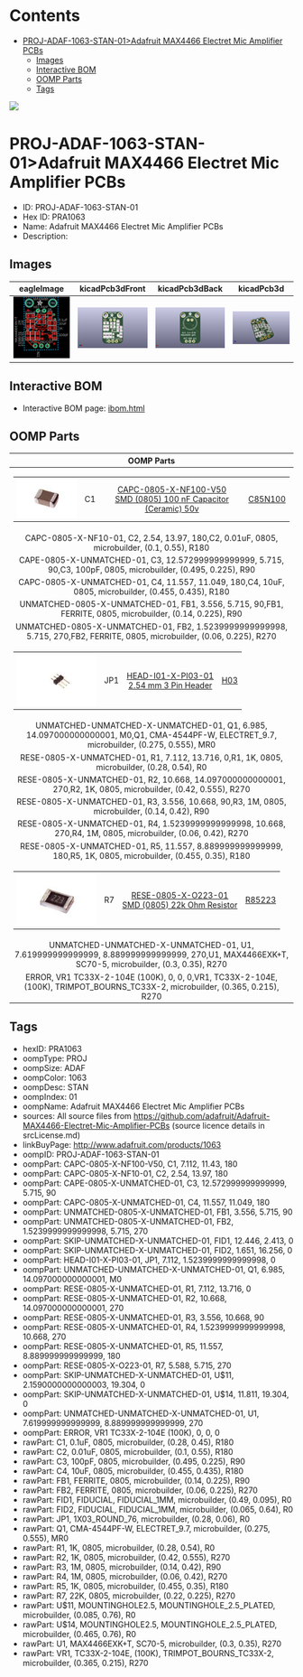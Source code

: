 



Contents
========

* [PROJ-ADAF-1063-STAN-01>Adafruit MAX4466 Electret Mic Amplifier PCBs](#proj-adaf-1063-stan-01adafruit-max4466-electret-mic-amplifier-pcbs)
	* [Images](#images)
	* [Interactive BOM](#interactive-bom)
	* [OOMP Parts](#oomp-parts)
	* [Tags](#tags)
  
![][im]
# PROJ-ADAF-1063-STAN-01>Adafruit MAX4466 Electret Mic Amplifier PCBs

- ID: PROJ-ADAF-1063-STAN-01
- Hex ID: PRA1063
- Name: Adafruit MAX4466 Electret Mic Amplifier PCBs
- Description: 

## Images
  
  

|eagleImage|kicadPcb3dFront|kicadPcb3dBack|kicadPcb3d|
| :---: | :---: | :---: | :---: |
|[![eagleImage](eagleImage_140.png)](eagleImage_600.png)|[![kicadPcb3dFront](kicadPcb3dFront_140.png)](kicadPcb3dFront_600.png)|[![kicadPcb3dBack](kicadPcb3dBack_140.png)](kicadPcb3dBack_600.png)|[![kicadPcb3d](kicadPcb3d_140.png)](kicadPcb3d_600.png)|

## Interactive BOM

- Interactive BOM page: [ibom.html](kicad/bom/ibom.html)

## OOMP Parts
  

|OOMP Parts|
| :---: |
|<table><tr><td>![CAPC-0805-X-NF100-V50](https://raw.githubusercontent.com/oomlout/oomlout_OOMP_parts/main/CAPC-0805-X-NF100-V50/image_140.jpg)</td><td> C1</td><td>[CAPC-0805-X-NF100-V50<br>SMD (0805) 100 nF Capacitor (Ceramic) 50v](https://github.com/oomlout/oomlout_OOMP_parts/tree/main/CAPC-0805-X-NF100-V50/)</td><td>[C85N100](https://github.com/oomlout/oomlout_OOMP_parts/tree/main/CAPC-0805-X-NF100-V50/)</td></tr></table>|
|CAPC-0805-X-NF10-01, C2, 2.54, 13.97, 180,C2, 0.01uF, 0805, microbuilder, (0.1, 0.55), R180|
|CAPE-0805-X-UNMATCHED-01, C3, 12.572999999999999, 5.715, 90,C3, 100pF, 0805, microbuilder, (0.495, 0.225), R90|
|CAPC-0805-X-UNMATCHED-01, C4, 11.557, 11.049, 180,C4, 10uF, 0805, microbuilder, (0.455, 0.435), R180|
|UNMATCHED-0805-X-UNMATCHED-01, FB1, 3.556, 5.715, 90,FB1, FERRITE, 0805, microbuilder, (0.14, 0.225), R90|
|UNMATCHED-0805-X-UNMATCHED-01, FB2, 1.5239999999999998, 5.715, 270,FB2, FERRITE, 0805, microbuilder, (0.06, 0.225), R270|
|<table><tr><td>![HEAD-I01-X-PI03-01](https://raw.githubusercontent.com/oomlout/oomlout_OOMP_parts/main/HEAD-I01-X-PI03-01/image_140.jpg)</td><td> JP1</td><td>[HEAD-I01-X-PI03-01<br>2.54 mm 3 Pin Header](https://github.com/oomlout/oomlout_OOMP_parts/tree/main/HEAD-I01-X-PI03-01/)</td><td>[H03](https://github.com/oomlout/oomlout_OOMP_parts/tree/main/HEAD-I01-X-PI03-01/)</td></tr></table>|
|UNMATCHED-UNMATCHED-X-UNMATCHED-01, Q1, 6.985, 14.097000000000001, M0,Q1, CMA-4544PF-W, ELECTRET_9.7, microbuilder, (0.275, 0.555), MR0|
|RESE-0805-X-UNMATCHED-01, R1, 7.112, 13.716, 0,R1, 1K, 0805, microbuilder, (0.28, 0.54), R0|
|RESE-0805-X-UNMATCHED-01, R2, 10.668, 14.097000000000001, 270,R2, 1K, 0805, microbuilder, (0.42, 0.555), R270|
|RESE-0805-X-UNMATCHED-01, R3, 3.556, 10.668, 90,R3, 1M, 0805, microbuilder, (0.14, 0.42), R90|
|RESE-0805-X-UNMATCHED-01, R4, 1.5239999999999998, 10.668, 270,R4, 1M, 0805, microbuilder, (0.06, 0.42), R270|
|RESE-0805-X-UNMATCHED-01, R5, 11.557, 8.889999999999999, 180,R5, 1K, 0805, microbuilder, (0.455, 0.35), R180|
|<table><tr><td>![RESE-0805-X-O223-01](https://raw.githubusercontent.com/oomlout/oomlout_OOMP_parts/main/RESE-0805-X-O223-01/image_140.jpg)</td><td> R7</td><td>[RESE-0805-X-O223-01<br>SMD (0805) 22k Ohm Resistor](https://github.com/oomlout/oomlout_OOMP_parts/tree/main/RESE-0805-X-O223-01/)</td><td>[R85223](https://github.com/oomlout/oomlout_OOMP_parts/tree/main/RESE-0805-X-O223-01/)</td></tr></table>|
|UNMATCHED-UNMATCHED-X-UNMATCHED-01, U1, 7.619999999999999, 8.889999999999999, 270,U1, MAX4466EXK+T, SC70-5, microbuilder, (0.3, 0.35), R270|
|ERROR, VR1 TC33X-2-104E (100K), 0, 0, 0,VR1, TC33X-2-104E, (100K), TRIMPOT_BOURNS_TC33X-2, microbuilder, (0.365, 0.215), R270|

## Tags

- hexID: PRA1063
- oompType: PROJ
- oompSize: ADAF
- oompColor: 1063
- oompDesc: STAN
- oompIndex: 01
- oompName: Adafruit MAX4466 Electret Mic Amplifier PCBs
- sources: All source files from https://github.com/adafruit/Adafruit-MAX4466-Electret-Mic-Amplifier-PCBs (source licence details in srcLicense.md)
- linkBuyPage: http://www.adafruit.com/products/1063
- oompID: PROJ-ADAF-1063-STAN-01
- oompPart: CAPC-0805-X-NF100-V50, C1, 7.112, 11.43, 180
- oompPart: CAPC-0805-X-NF10-01, C2, 2.54, 13.97, 180
- oompPart: CAPE-0805-X-UNMATCHED-01, C3, 12.572999999999999, 5.715, 90
- oompPart: CAPC-0805-X-UNMATCHED-01, C4, 11.557, 11.049, 180
- oompPart: UNMATCHED-0805-X-UNMATCHED-01, FB1, 3.556, 5.715, 90
- oompPart: UNMATCHED-0805-X-UNMATCHED-01, FB2, 1.5239999999999998, 5.715, 270
- oompPart: SKIP-UNMATCHED-X-UNMATCHED-01, FID1, 12.446, 2.413, 0
- oompPart: SKIP-UNMATCHED-X-UNMATCHED-01, FID2, 1.651, 16.256, 0
- oompPart: HEAD-I01-X-PI03-01, JP1, 7.112, 1.5239999999999998, 0
- oompPart: UNMATCHED-UNMATCHED-X-UNMATCHED-01, Q1, 6.985, 14.097000000000001, M0
- oompPart: RESE-0805-X-UNMATCHED-01, R1, 7.112, 13.716, 0
- oompPart: RESE-0805-X-UNMATCHED-01, R2, 10.668, 14.097000000000001, 270
- oompPart: RESE-0805-X-UNMATCHED-01, R3, 3.556, 10.668, 90
- oompPart: RESE-0805-X-UNMATCHED-01, R4, 1.5239999999999998, 10.668, 270
- oompPart: RESE-0805-X-UNMATCHED-01, R5, 11.557, 8.889999999999999, 180
- oompPart: RESE-0805-X-O223-01, R7, 5.588, 5.715, 270
- oompPart: SKIP-UNMATCHED-X-UNMATCHED-01, U$11, 2.1590000000000003, 19.304, 0
- oompPart: SKIP-UNMATCHED-X-UNMATCHED-01, U$14, 11.811, 19.304, 0
- oompPart: UNMATCHED-UNMATCHED-X-UNMATCHED-01, U1, 7.619999999999999, 8.889999999999999, 270
- oompPart: ERROR, VR1 TC33X-2-104E (100K), 0, 0, 0
- rawPart: C1, 0.1uF, 0805, microbuilder, (0.28, 0.45), R180
- rawPart: C2, 0.01uF, 0805, microbuilder, (0.1, 0.55), R180
- rawPart: C3, 100pF, 0805, microbuilder, (0.495, 0.225), R90
- rawPart: C4, 10uF, 0805, microbuilder, (0.455, 0.435), R180
- rawPart: FB1, FERRITE, 0805, microbuilder, (0.14, 0.225), R90
- rawPart: FB2, FERRITE, 0805, microbuilder, (0.06, 0.225), R270
- rawPart: FID1, FIDUCIAL, FIDUCIAL_1MM, microbuilder, (0.49, 0.095), R0
- rawPart: FID2, FIDUCIAL, FIDUCIAL_1MM, microbuilder, (0.065, 0.64), R0
- rawPart: JP1, 1X03_ROUND_76, microbuilder, (0.28, 0.06), R0
- rawPart: Q1, CMA-4544PF-W, ELECTRET_9.7, microbuilder, (0.275, 0.555), MR0
- rawPart: R1, 1K, 0805, microbuilder, (0.28, 0.54), R0
- rawPart: R2, 1K, 0805, microbuilder, (0.42, 0.555), R270
- rawPart: R3, 1M, 0805, microbuilder, (0.14, 0.42), R90
- rawPart: R4, 1M, 0805, microbuilder, (0.06, 0.42), R270
- rawPart: R5, 1K, 0805, microbuilder, (0.455, 0.35), R180
- rawPart: R7, 22K, 0805, microbuilder, (0.22, 0.225), R270
- rawPart: U$11, MOUNTINGHOLE2.5, MOUNTINGHOLE_2.5_PLATED, microbuilder, (0.085, 0.76), R0
- rawPart: U$14, MOUNTINGHOLE2.5, MOUNTINGHOLE_2.5_PLATED, microbuilder, (0.465, 0.76), R0
- rawPart: U1, MAX4466EXK+T, SC70-5, microbuilder, (0.3, 0.35), R270
- rawPart: VR1, TC33X-2-104E, (100K), TRIMPOT_BOURNS_TC33X-2, microbuilder, (0.365, 0.215), R270



[im]: kicadPcb3d_450.png
